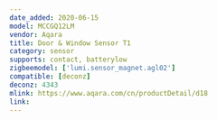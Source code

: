 ```yaml
---
date_added: 2020-06-15
model: MCCGQ12LM
vendor: Aqara
title: Door & Window Sensor T1
category: sensor
supports: contact, batterylow
zigbeemodel: ['lumi.sensor_magnet.agl02']
compatible: [deconz]
deconz: 4343
mlink: https://www.aqara.com/cn/productDetail/d18
link: 
---
```



